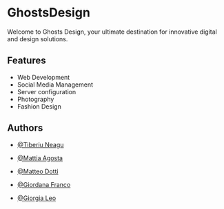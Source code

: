 
# GhostsDesign

Welcome to Ghosts Design, your ultimate destination for innovative digital and design solutions.


## Features

- Web Development
- Social Media Management
- Server configuration
- Photography
- Fashion Design


## Authors

- [@Tiberiu Neagu](https://github.com/TiberiuNeagu)

- [@Mattia Agosta](https://github.com/BloodYce)

- [@Matteo Dotti]()

- [@Giordana Franco]()

- [@Giorgia Leo]()
